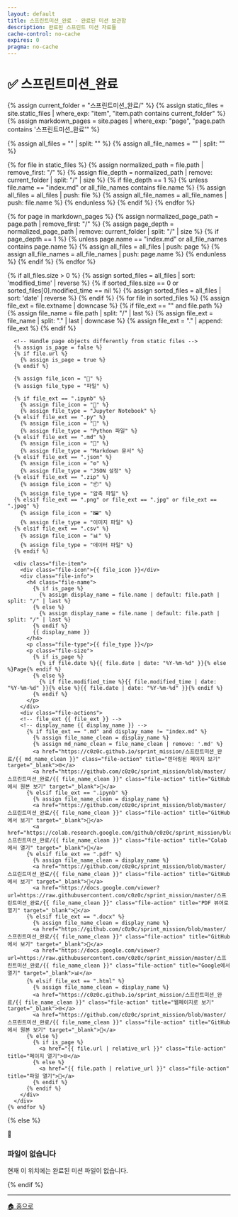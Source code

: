 ```yaml
---
layout: default
title: 스프린트미션_완료 - 완료된 미션 보관함
description: 완료된 스프린트 미션 자료들
cache-control: no-cache
expires: 0
pragma: no-cache
---
```


# ✅ 스프린트미션_완료

<script>
{% assign cur_dir = "/스프린트미션_완료/" %}


{% assign all_files = site.static_files %}
{% assign all_pages = site.all_pages_json %}

{% assign cur_file_dir = cur_dir %}
{% assign cur_page_dir = page.dir %}

{% if cur_file_dir == nil or cur_file_dir == "" %}
  {% assign cur_dirs = "" %}
  {% assign cur_files = "" %}

{% else %}
  {% assign cur_dirs = "" %}
  {% assign cur_files = "" %}

{% endif %}

</script>

<div class="file-grid">
  <!-- Static files (non-markdown) -->
  {% assign current_folder = "스프린트미션_완료/" %}
  {% assign static_files = site.static_files | where_exp: "item", "item.path contains current_folder" %}
  {% assign markdown_pages = site.pages | where_exp: "page", "page.path contains '스프린트미션_완료'" %}
  
  {% assign all_files = "" | split: "" %}
  {% assign all_file_names = "" | split: "" %}

  <!-- Add static files -->
  {% for file in static_files %}
    <!-- Check if file is directly in current folder (not in subdirectory) -->
    <!-- {{file.name}} -->
    {% assign normalized_path = file.path | remove_first: "/" %}
    {% assign file_depth = normalized_path | remove: current_folder | split: "/" | size %}
    {% if file_depth == 1 %}
      {% unless file.name == "index.md" or all_file_names contains file.name %}
        {% assign all_files = all_files | push: file %}
        {% assign all_file_names = all_file_names | push: file.name %}
      {% endunless %}
    {% endif %}
  {% endfor %}

  <!-- Add markdown pages -->
  {% for page in markdown_pages %}
    <!-- Check if page is directly in current folder (not in subdirectory) -->
    <!-- {{page.name}} -->
    {% assign normalized_page_path = page.path | remove_first: "/" %}
    {% assign page_depth = normalized_page_path | remove: current_folder | split: "/" | size %}
    {% if page_depth == 1 %}
      {% unless page.name == "index.md" or all_file_names contains page.name %}
        {% assign all_files = all_files | push: page %}
        {% assign all_file_names = all_file_names | push: page.name %}
      {% endunless %}
    {% endif %}
  {% endfor %}

  <!-- JavaScript 디버그 콘솔 출력 -->
  <script>
    console.group('🔍 스프린트미션_완료 파일 목록 디버그');
    console.log('Current folder:', '{{ current_folder }}');
    console.log('Static files found:', {{ static_files.size }});
    console.log('Markdown pages found:', {{ markdown_pages.size }});
    console.log('Final all_files count:', {{ all_files.size }});
    
    // Static files 세부 정보
    console.group('📁 Static Files Details');
    {% for file in static_files %}
      {% assign normalized_path = file.path | remove_first: "/" %}
      {% assign file_depth = normalized_path | remove: current_folder | split: "/" | size %}
      console.log('File: {{ file.path }}', {
        name: '{{ file.name }}',
        originalPath: '{{ file.path }}',
        normalizedPath: '{{ normalized_path }}',
        afterRemove: '{{ normalized_path | remove: current_folder }}',
        depth: {{ file_depth }},
        included: {{ file_depth == 1 and file.name != "index.md" }}
      });
    {% endfor %}
    console.groupEnd();
    
    // Markdown pages 세부 정보  
    console.group('📝 Markdown Pages Details');
    {% for page in markdown_pages %}
      {% assign normalized_page_path = page.path | remove_first: "/" %}
      {% assign page_depth = normalized_page_path | remove: current_folder | split: "/" | size %}
      console.log('Page: {{ page.path }}', {
        name: '{{ page.name }}',
        originalPath: '{{ page.path }}',
        normalizedPath: '{{ normalized_page_path }}',
        afterRemove: '{{ normalized_page_path | remove: current_folder }}',
        depth: {{ page_depth }},
        included: {{ page_depth == 1 and page.name != "index.md" }}
      });
    {% endfor %}
    console.groupEnd();
    
    // 최종 포함된 파일들
    console.group('✅ Final Included Files');
    {% for file in all_files %}
      console.log('Included file:', {
        name: '{{ file.name }}',
        path: '{{ file.path }}',
        type: '{% if file.url %}page{% else %}static{% endif %}'
      });
    {% endfor %}
    console.groupEnd();
    
    console.groupEnd();
  </script>
  
  <!-- Debug: Show what files are being processed -->
  <!-- Total files found: {{ all_files.size }} -->
  {% if all_files.size > 0 %}
    <!-- Sort files by date (newest first) -->
    {% assign sorted_files = all_files | sort: 'modified_time' | reverse %}
    {% if sorted_files.size == 0 or sorted_files[0].modified_time == nil %}
      {% assign sorted_files = all_files | sort: 'date' | reverse %}
    {% endif %}
    {% for file in sorted_files %}
      <!-- file {{ file.name }} -->
      {% assign file_ext = file.extname | downcase %}
      {% if file_ext == "" and file.path %}
        {% assign file_name = file.path | split: "/" | last %}
        {% assign file_ext = file_name | split: "." | last | downcase %}
        {% assign file_ext = "." | append: file_ext %}
      {% endif %}
      
      <!-- Handle page objects differently from static files -->
      {% assign is_page = false %}
      {% if file.url %}
        {% assign is_page = true %}
      {% endif %}
      
      {% assign file_icon = "📄" %}
      {% assign file_type = "파일" %}
      
      {% if file_ext == ".ipynb" %}
        {% assign file_icon = "📓" %}
        {% assign file_type = "Jupyter Notebook" %}
      {% elsif file_ext == ".py" %}
        {% assign file_icon = "🐍" %}
        {% assign file_type = "Python 파일" %}
      {% elsif file_ext == ".md" %}
        {% assign file_icon = "📝" %}
        {% assign file_type = "Markdown 문서" %}
      {% elsif file_ext == ".json" %}
        {% assign file_icon = "⚙️" %}
        {% assign file_type = "JSON 설정" %}
      {% elsif file_ext == ".zip" %}
        {% assign file_icon = "📦" %}
        {% assign file_type = "압축 파일" %}
      {% elsif file_ext == ".png" or file_ext == ".jpg" or file_ext == ".jpeg" %}
        {% assign file_icon = "🖼️" %}
        {% assign file_type = "이미지 파일" %}
      {% elsif file_ext == ".csv" %}
        {% assign file_icon = "📊" %}
        {% assign file_type = "데이터 파일" %}
      {% endif %}
      
      <div class="file-item">
        <div class="file-icon">{{ file_icon }}</div>
        <div class="file-info">
          <h4 class="file-name">
            {% if is_page %}
              {% assign display_name = file.name | default: file.path | split: "/" | last %}
            {% else %}
              {% assign display_name = file.name | default: file.path | split: "/" | last %}
            {% endif %}
            {{ display_name }}
          </h4>
          <p class="file-type">{{ file_type }}</p>
          <p class="file-size">
            {% if is_page %}
              {% if file.date %}{{ file.date | date: "%Y-%m-%d" }}{% else %}Page{% endif %}
            {% else %}
              {% if file.modified_time %}{{ file.modified_time | date: "%Y-%m-%d" }}{% else %}{{ file.date | date: "%Y-%m-%d" }}{% endif %}
            {% endif %}
          </p>
        </div>
        <div class="file-actions">
        <!-- file_ext {{ file_ext }} -->
        <!-- display_name {{ display_name }} -->
          {% if file_ext == ".md" and display_name != "index.md" %}
            {% assign file_name_clean = display_name %}
            {% assign md_name_clean = file_name_clean | remove: '.md' %}
            <a href="https://c0z0c.github.io/sprint_mission/스프린트미션_완료/{{ md_name_clean }}" class="file-action" title="렌더링된 페이지 보기" target="_blank">🌐</a>
            <a href="https://github.com/c0z0c/sprint_mission/blob/master/스프린트미션_완료/{{ file_name_clean }}" class="file-action" title="GitHub에서 원본 보기" target="_blank">📖</a>
          {% elsif file_ext == ".ipynb" %}
            {% assign file_name_clean = display_name %}
            <a href="https://github.com/c0z0c/sprint_mission/blob/master/스프린트미션_완료/{{ file_name_clean }}" class="file-action" title="GitHub에서 보기" target="_blank">📖</a>
            <a href="https://colab.research.google.com/github/c0z0c/sprint_mission/blob/master/스프린트미션_완료/{{ file_name_clean }}" class="file-action" title="Colab에서 열기" target="_blank">🚀</a>
          {% elsif file_ext == ".pdf" %}
            {% assign file_name_clean = display_name %}
            <a href="https://github.com/c0z0c/sprint_mission/blob/master/스프린트미션_완료/{{ file_name_clean }}" class="file-action" title="GitHub에서 보기" target="_blank">📖</a>
            <a href="https://docs.google.com/viewer?url=https://raw.githubusercontent.com/c0z0c/sprint_mission/master/스프린트미션_완료/{{ file_name_clean }}" class="file-action" title="PDF 뷰어로 열기" target="_blank">📄</a>
          {% elsif file_ext == ".docx" %}
            {% assign file_name_clean = display_name %}
            <a href="https://github.com/c0z0c/sprint_mission/blob/master/스프린트미션_완료/{{ file_name_clean }}" class="file-action" title="GitHub에서 보기" target="_blank">📖</a>
            <a href="https://docs.google.com/viewer?url=https://raw.githubusercontent.com/c0z0c/sprint_mission/master/스프린트미션_완료/{{ file_name_clean }}" class="file-action" title="Google에서 열기" target="_blank">📊</a>
          {% elsif file_ext == ".html" %}
            {% assign file_name_clean = display_name %}
            <a href="https://c0z0c.github.io/sprint_mission/스프린트미션_완료/{{ file_name_clean }}" class="file-action" title="웹페이지로 보기" target="_blank">🌐</a>
            <a href="https://github.com/c0z0c/sprint_mission/blob/master/스프린트미션_완료/{{ file_name_clean }}" class="file-action" title="GitHub에서 원본 보기" target="_blank">📖</a>
          {% else %}
            {% if is_page %}
              <a href="{{ file.url | relative_url }}" class="file-action" title="페이지 열기">🌐</a>
            {% else %}
              <a href="{{ file.path | relative_url }}" class="file-action" title="파일 열기">📖</a>
            {% endif %}
          {% endif %}
        </div>
      </div>
    {% endfor %}
  {% else %}
    <div class="empty-message">
      <span class="empty-icon">📄</span>
      <h3>파일이 없습니다</h3>
      <p>현재 이 위치에는 완료된 미션 파일이 없습니다.</p>
    </div>
  {% endif %}
</div>

---

<div class="navigation-footer">
  <a href="{{ site.baseurl }}/" class="nav-button home">
    <span class="nav-icon">🏠</span> 홈으로
  </a>
</div>
